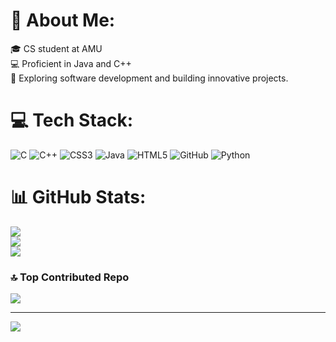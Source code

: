 # 💫 About Me:
🎓 CS student at AMU<br>💻 Proficient in Java and C++ <br>🌟 Exploring software development and building innovative projects.


# 💻 Tech Stack:
![C](https://img.shields.io/badge/c-%2300599C.svg?style=plastic&logo=c&logoColor=white) ![C++](https://img.shields.io/badge/c++-%2300599C.svg?style=plastic&logo=c%2B%2B&logoColor=white) ![CSS3](https://img.shields.io/badge/css3-%231572B6.svg?style=plastic&logo=css3&logoColor=white) ![Java](https://img.shields.io/badge/java-%23ED8B00.svg?style=plastic&logo=openjdk&logoColor=white) ![HTML5](https://img.shields.io/badge/html5-%23E34F26.svg?style=plastic&logo=html5&logoColor=white) ![GitHub](https://img.shields.io/badge/github-%23121011.svg?style=plastic&logo=github&logoColor=white) ![Python](https://img.shields.io/badge/python-3670A0?style=plastic&logo=python&logoColor=ffdd54)
# 📊 GitHub Stats:
![](https://github-readme-stats.vercel.app/api?username=Faizan-9077&theme=dark&hide_border=false&include_all_commits=false&count_private=false)<br/>
![](https://github-readme-streak-stats.herokuapp.com/?user=Faizan-9077&theme=dark&hide_border=false)<br/>
![](https://github-readme-stats.vercel.app/api/top-langs/?username=Faizan-9077&theme=dark&hide_border=false&include_all_commits=false&count_private=false&layout=compact)

### 🔝 Top Contributed Repo
![](https://github-contributor-stats.vercel.app/api?username=Faizan-9077&limit=5&theme=dark&combine_all_yearly_contributions=true)

---
[![](https://visitcount.itsvg.in/api?id=Faizan-9077&icon=0&color=1)](https://visitcount.itsvg.in)

